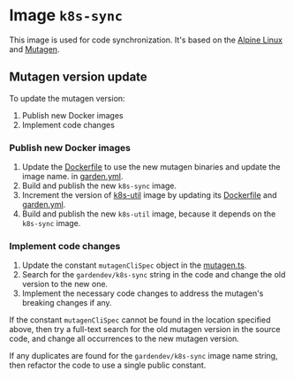 # Image `k8s-sync`

This image is used for code synchronization. It's based on the [Alpine Linux](https://www.alpinelinux.org/)
and [Mutagen](https://github.com/mutagen-io/mutagen).

## Mutagen version update

To update the mutagen version:

1. Publish new Docker images
2. Implement code changes

### Publish new Docker images

1. Update the [Dockerfile](./Dockerfile) to use the new mutagen binaries and update the image name.
   in [garden.yml](./garden.yml).
2. Build and publish the new `k8s-sync` image.
3. Increment the version of [k8s-util](../k8s-util) image by updating its [Dockerfile](../k8s-util/Dockerfile)
   and [garden.yml](../k8s-util/garden.yml).
4. Build and publish the new `k8s-util` image, because it depends on the `k8s-sync` image.

### Implement code changes

1. Update the constant `mutagenCliSpec` object in the [mutagen.ts](../../core/src/plugins/kubernetes/mutagen.ts).
2. Search for the `gardendev/k8s-sync` string in the code and change the old version to the new one.
3. Implement the necessary code changes to address the mutagen's breaking changes if any.

If the constant `mutagenCliSpec` cannot be found in the location specified above, then try a full-text search for the
old mutagen version in the source code, and change all occurrences to the new mutagen version.

If any duplicates are found for the `gardendev/k8s-sync` image name string, then refactor the code to use a single
public constant.
